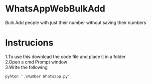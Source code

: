 # WhatsAppWebBulkAdd
Bulk Add people with just their number without saving their numbers

<H1>Instrucions</H1>
1.To use this download the code file and place it in a folder<br>
2.Open a cmd Prompt window <br>
3.Write the following <br>

`pyhton '.\Number Whatsapp.py'`
